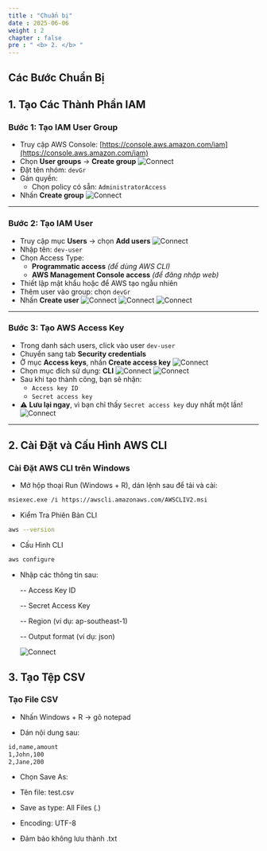 ```yaml
---
title : "Chuẩn bị"
date : 2025-06-06 
weight : 2 
chapter : false
pre : " <b> 2. </b> "
---
```


## Các Bước Chuẩn Bị

## 1. Tạo Các Thành Phần IAM

### Bước 1: Tạo IAM User Group

- Truy cập AWS Console: [https://console.aws.amazon.com/iam](https://console.aws.amazon.com/iam)
- Chọn **User groups** → **Create group**
![Connect](/images/2.preparation/bs1.png)
- Đặt tên nhóm:  `devGr`
- Gán quyền:
  - Chọn policy có sẵn: `AdministratorAccess`
- Nhấn **Create group**
![Connect](/images/2.preparation/bs2.png)
---

### Bước 2: Tạo IAM User

- Truy cập mục **Users** → chọn **Add users**
![Connect](/images/2.preparation/bs3.png)
- Nhập tên: `dev-user`
- Chọn Access Type:
  - **Programmatic access** *(để dùng AWS CLI)*
  - **AWS Management Console access** *(để đăng nhập web)*
- Thiết lập mật khẩu hoặc để AWS tạo ngẫu nhiên
- Thêm user vào group: chọn `devGr`
- Nhấn **Create user**
![Connect](/images/2.preparation/bs4.png)
![Connect](/images/2.preparation/bs5.png)
![Connect](/images/2.preparation/bs6.png)
---

### Bước 3: Tạo AWS Access Key

- Trong danh sách users, click vào user `dev-user`
- Chuyển sang tab **Security credentials**
- Ở mục **Access keys**, nhấn **Create access key**
![Connect](/images/2.preparation/bs7.png)
- Chọn mục đích sử dụng: **CLI**
![Connect](/images/2.preparation/bs8.png)
![Connect](/images/2.preparation/bs9.png)
- Sau khi tạo thành công, bạn sẽ nhận:
  - `Access key ID`
  - `Secret access key`
- ⚠️ **Lưu lại ngay**, vì bạn chỉ thấy `Secret access key` duy nhất một lần!
![Connect](/images/2.preparation/bs10.png)

---

## 2. Cài Đặt và Cấu Hình AWS CLI

###  Cài Đặt AWS CLI trên Windows

- Mở hộp thoại Run (Windows + R), dán lệnh sau để tải và cài:

```bash
msiexec.exe /i https://awscli.amazonaws.com/AWSCLIV2.msi
```
- Kiểm Tra Phiên Bản CLI
```bash
aws --version
```
- Cấu Hình CLI
```bash
aws configure
```
- Nhập các thông tin sau:

    -- Access Key ID

    -- Secret Access Key

    -- Region (ví dụ: ap-southeast-1)

    -- Output format (ví dụ: json)

    ![Connect](/images/2.preparation/bs11.png)

## 3. Tạo Tệp CSV

### Tạo File CSV
- Nhấn Windows + R → gõ notepad

- Dán nội dung sau:
```txt
id,name,amount
1,John,100
2,Jane,200
```
- Chọn Save As:

- Tên file: test.csv

- Save as type: All Files (*.*)

- Encoding: UTF-8

- Đảm bảo không lưu thành .txt